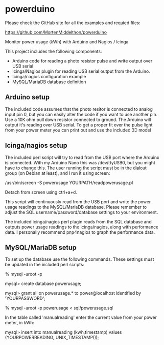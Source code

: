 # powerduino

Please check the GitHub site for all the examples and requied files:

https://github.com/MortenMiddelthon/powerduino

Monitor power usage (kWh) with Arduino and Nagios / Icinga

This project includes the following components:
- Arduino code for reading a photo resistor pulse and write output over USB serial
- Icinga/Nagios plugin for reading USB serial output from the Arduino.
- Icinga/nagios configuration example
- MySQL/MariaDB database definition

Arduino setup
-------------
The included code assumes that the photo resitor is connected to analog input pin 0, but you
can easily alter the code if you want to use another pin. Use a 10K ohm pull down resistor 
connected to ground. The Arduino will output it's reading over USB serial.
To get a proper fit over the pulse light from your power meter you can print out and use the
included 3D model

Icinga/nagios setup
-------------------
The included perl script will try to read from the USB port where the Arduino is connected. 
With my Arduino Nano this was /dev/ttyUSB0, but you might have to change this.
The user running the script must be in the dialout group (on Debian at least), and I run it using 
screen:

/usr/bin/screen -S powerusage YOURPATH/readpowerusage.pl

Detach from screen using ctrl+a+d.

This script will continuously read from the USB port and write the power usage readings to
the MySQL/MariaDB database. Please remember to adjust the SQL username/password/database settings
to your environment.

The included icinga/nagios perl plugin reads from the SQL database and outputs power usage
readings to the icinga/nagios, along with performance data. I personally recommend pnp4nagios 
to graph the performance data.

MySQL/MariaDB setup
-------------------
To set up the database use the following commands. These settings must be updated in the included
perl scripts:

% mysql -uroot -p

mysql> create database powerusage;

mysql> grant all on powerusage.* to power@localhost identified by 'YOURPASSWORD';

% mysql -uroot -p powerusage < sql/powerusage.sql

In the table called 'manualreading' enter the current value from your power meter, in kWh:

mysql> insert into manualreading (kwh,timestamp) values (YOURPOWERREADING, UNIX_TIMESTAMP());

